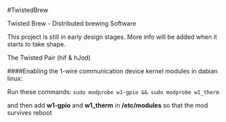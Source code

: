 #TwistedBrew

Twisted Brew - Distributed brewing Software

This project is still in early design stages. 
More info will be added when it starts to take shape.

The Twisted Pair (hif & hJod)



####Enabling the 1-wire communication device kernel modules in dabian linux:

Run these commands: `sudo modprobe w1-gpio && sudo modprobe w1_therm`

and then add **w1-gpio** and **w1_therm** in **/etc/modules** so that the mod survives reboot



